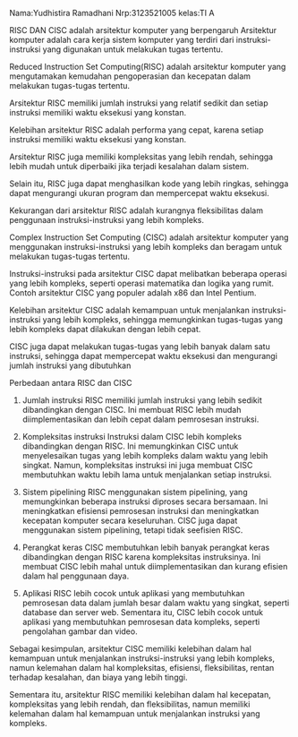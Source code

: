 Nama:Yudhistira Ramadhani
Nrp:3123521005
kelas:TI A

RISC DAN CISC adalah arsitektur komputer yang berpengaruh Arsitektur komputer adalah cara kerja sistem komputer yang terdiri dari instruksi-instruksi yang digunakan untuk melakukan tugas tertentu.

Reduced Instruction Set Computing(RISC) adalah arsitektur komputer yang mengutamakan kemudahan pengoperasian dan kecepatan dalam melakukan tugas-tugas tertentu.

Arsitektur RISC memiliki jumlah instruksi yang relatif sedikit dan setiap instruksi memiliki waktu eksekusi yang konstan.

Kelebihan arsitektur RISC adalah performa yang cepat, karena setiap instruksi memiliki waktu eksekusi yang konstan.

Arsitektur RISC juga memiliki kompleksitas yang lebih rendah, sehingga lebih mudah untuk diperbaiki jika terjadi kesalahan dalam sistem.

Selain itu, RISC juga dapat menghasilkan kode yang lebih ringkas, sehingga dapat mengurangi ukuran program dan mempercepat waktu eksekusi.

Kekurangan dari arsitektur RISC adalah kurangnya fleksibilitas dalam penggunaan instruksi-instruksi yang lebih kompleks.

Complex Instruction Set Computing (CISC) adalah arsitektur komputer yang menggunakan instruksi-instruksi yang lebih kompleks dan beragam untuk melakukan tugas-tugas tertentu.

Instruksi-instruksi pada arsitektur CISC dapat melibatkan beberapa operasi yang lebih kompleks, seperti operasi matematika dan logika yang rumit. Contoh arsitektur CISC yang populer adalah x86 dan Intel Pentium.

Kelebihan arsitektur CISC adalah kemampuan untuk menjalankan instruksi-instruksi yang lebih kompleks, sehingga memungkinkan tugas-tugas yang lebih kompleks dapat dilakukan dengan lebih cepat.


CISC juga dapat melakukan tugas-tugas yang lebih banyak dalam satu instruksi, sehingga dapat mempercepat waktu eksekusi dan mengurangi jumlah instruksi yang dibutuhkan

Perbedaan antara RISC dan CISC

1. Jumlah instruksi
RISC memiliki jumlah instruksi yang lebih sedikit dibandingkan dengan CISC. Ini membuat RISC lebih mudah diimplementasikan dan lebih cepat dalam pemrosesan instruksi.

2. Kompleksitas instruksi
Instruksi dalam CISC lebih kompleks dibandingkan dengan RISC. Ini memungkinkan CISC untuk menyelesaikan tugas yang lebih kompleks dalam waktu yang lebih singkat. Namun, kompleksitas instruksi ini juga membuat CISC membutuhkan waktu lebih lama untuk menjalankan setiap instruksi.

3. Sistem pipelining
RISC menggunakan sistem pipelining, yang memungkinkan beberapa instruksi diproses secara bersamaan. Ini meningkatkan efisiensi pemrosesan instruksi dan meningkatkan kecepatan komputer secara keseluruhan. CISC juga dapat menggunakan sistem pipelining, tetapi tidak seefisien RISC.

4. Perangkat keras
CISC membutuhkan lebih banyak perangkat keras dibandingkan dengan RISC karena kompleksitas instruksinya. Ini membuat CISC lebih mahal untuk diimplementasikan dan kurang efisien dalam hal penggunaan daya.

5. Aplikasi
RISC lebih cocok untuk aplikasi yang membutuhkan pemrosesan data dalam jumlah besar dalam waktu yang singkat, seperti database dan server web. Sementara itu, CISC lebih cocok untuk aplikasi yang membutuhkan pemrosesan data kompleks, seperti pengolahan gambar dan video.


Sebagai kesimpulan, arsitektur CISC memiliki kelebihan dalam hal kemampuan untuk menjalankan instruksi-instruksi yang lebih kompleks, namun kelemahan dalam hal kompleksitas, efisiensi, fleksibilitas, rentan terhadap kesalahan, dan biaya yang lebih tinggi.

Sementara itu, arsitektur RISC memiliki kelebihan dalam hal kecepatan, kompleksitas yang lebih rendah, dan fleksibilitas, namun memiliki kelemahan dalam hal kemampuan untuk menjalankan instruksi yang kompleks.




